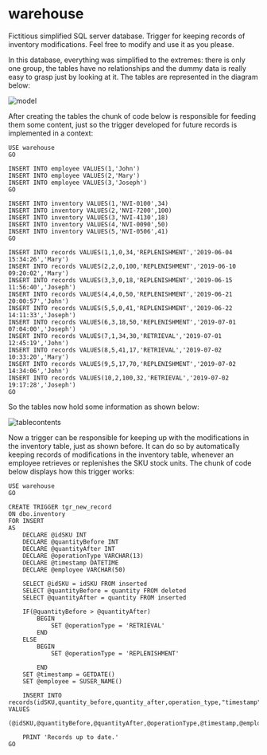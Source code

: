 # warehouse
Fictitious simplified SQL server database. Trigger for keeping records of inventory modifications. Feel free to modify and use it as you please.

In this database, everything was simplified to the extremes: there is only one group, the tables have no relationships and the dummy data is really easy to grasp just by looking at it. The tables are represented in the diagram below:

![model](https://raw.githubusercontent.com/dallasferraz/retail_shop/master/model.png)

After creating the tables the chunk of code below is responsible for feeding them some content, just so the trigger developed for future records is implemented in a context:

```tsql
USE warehouse
GO

INSERT INTO employee VALUES(1,'John')
INSERT INTO employee VALUES(2,'Mary')
INSERT INTO employee VALUES(3,'Joseph')
GO

INSERT INTO inventory VALUES(1,'NVI-0100',34)
INSERT INTO inventory VALUES(2,'NVI-7200',100)
INSERT INTO inventory VALUES(3,'NVI-4130',18)
INSERT INTO inventory VALUES(4,'NVI-0090',50)
INSERT INTO inventory VALUES(5,'NVI-0506',41)
GO

INSERT INTO records VALUES(1,1,0,34,'REPLENISHMENT','2019-06-04 15:34:26','Mary')
INSERT INTO records VALUES(2,2,0,100,'REPLENISHMENT','2019-06-10 09:20:02','Mary')
INSERT INTO records VALUES(3,3,0,18,'REPLENISHMENT','2019-06-15 11:56:40','Joseph')
INSERT INTO records VALUES(4,4,0,50,'REPLENISHMENT','2019-06-21 20:00:57','John')
INSERT INTO records VALUES(5,5,0,41,'REPLENISHMENT','2019-06-22 14:11:33','Joseph')
INSERT INTO records VALUES(6,3,18,50,'REPLENISHMENT','2019-07-01 07:04:00','Joseph')
INSERT INTO records VALUES(7,1,34,30,'RETRIEVAL','2019-07-01 12:45:19','John')
INSERT INTO records VALUES(8,5,41,17,'RETRIEVAL','2019-07-02 10:33:20','Mary')
INSERT INTO records VALUES(9,5,17,70,'REPLENISHMENT','2019-07-02 14:34:06','John')
INSERT INTO records VALUES(10,2,100,32,'RETRIEVAL','2019-07-02 19:17:28','Joseph')
GO
```

So the tables now hold some information as shown below:

![tablecontents](https://raw.githubusercontent.com/dallasferraz/retail_shop/master/tablecontents.png)

Now a trigger can be responsible for keeping up with the modifications in the inventory table, just as shown before. It can do so by automatically keeping records of modifications in the inventory table, whenever an employee retrieves or replenishes the SKU stock units. The chunk of code below displays how this trigger works:

```tsql
USE warehouse
GO

CREATE TRIGGER tgr_new_record
ON dbo.inventory
FOR INSERT
AS
	DECLARE @idSKU INT
	DECLARE @quantityBefore INT
	DECLARE @quantityAfter INT
	DECLARE @operationType VARCHAR(13)
	DECLARE @timestamp DATETIME
	DECLARE @employee VARCHAR(50)

	SELECT @idSKU = idSKU FROM inserted
	SELECT @quantityBefore = quantity FROM deleted
	SELECT @quantityAfter = quantity FROM inserted

	IF(@quantityBefore > @quantityAfter)
		BEGIN
			SET @operationType = 'RETRIEVAL'
		END
	ELSE
		BEGIN
			SET @operationType = 'REPLENISHMENT'

		END
	SET @timestamp = GETDATE()
	SET @employee = SUSER_NAME()

	INSERT INTO records(idSKU,quantity_before,quantity_after,operation_type,"timestamp",employee) VALUES
	(@idSKU,@quantityBefore,@quantityAfter,@operationType,@timestamp,@employee)

	PRINT 'Records up to date.'
GO
```